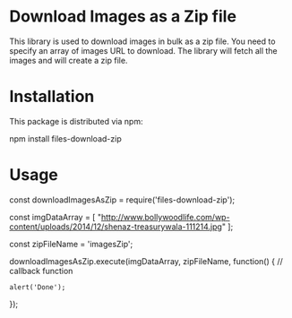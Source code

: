 # Download Images as a Zip file


This library is used to download images in bulk as a zip file. 
You need to specify an array of images URL to download. The library will fetch all the images and will create a zip file.



# Installation

This package is distributed via npm:

npm install files-download-zip

# Usage


  const downloadImagesAsZip = require('files-download-zip');
  
  const imgDataArray =  [
      "http://www.bollywoodlife.com/wp-content/uploads/2014/12/shenaz-treasurywala-111214.jpg"
  ];

  const zipFileName = 'imagesZip';

  downloadImagesAsZip.execute(imgDataArray, zipFileName, function() {   // callback function

    alert('Done');
   
  });




